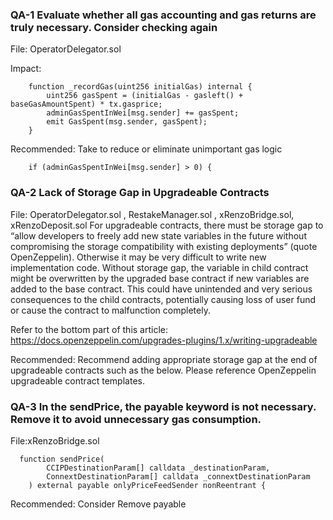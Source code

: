 ### QA-1 Evaluate whether all gas accounting and gas returns are truly necessary. Consider checking again

File: OperatorDelegator.sol

Impact: 
```solidity
    function _recordGas(uint256 initialGas) internal {
        uint256 gasSpent = (initialGas - gasleft() + baseGasAmountSpent) * tx.gasprice;
        adminGasSpentInWei[msg.sender] += gasSpent;
        emit GasSpent(msg.sender, gasSpent);
    }
```

Recommended:
Take to reduce or eliminate unimportant gas logic
```
    if (adminGasSpentInWei[msg.sender] > 0) {
```

### QA-2 Lack of Storage Gap in Upgradeable Contracts 

File: OperatorDelegator.sol , RestakeManager.sol , xRenzoBridge.sol, xRenzoDeposit.sol
For upgradeable contracts, there must be storage gap to “allow developers to freely add new state variables in the future without compromising the storage compatibility with existing deployments” (quote OpenZeppelin). Otherwise it may be very difficult to write new implementation code. Without storage gap, the variable in child contract might be overwritten by the upgraded base contract if new variables are added to the base contract. This could have unintended and very serious consequences to the child contracts, potentially causing loss of user fund or cause the contract to malfunction completely.

Refer to the bottom part of this article: https://docs.openzeppelin.com/upgrades-plugins/1.x/writing-upgradeable

Recommended: 
Recommend adding appropriate storage gap at the end of upgradeable contracts such as the below. Please reference OpenZeppelin upgradeable contract templates.

### QA-3 In the sendPrice, the payable keyword is not necessary. Remove it to avoid unnecessary gas consumption.
File:xRenzoBridge.sol
```solidity
  function sendPrice(
        CCIPDestinationParam[] calldata _destinationParam,
        ConnextDestinationParam[] calldata _connextDestinationParam
    ) external payable onlyPriceFeedSender nonReentrant {
 ```
 Recommended: 
 Consider Remove payable